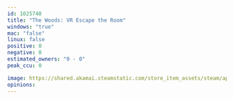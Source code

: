 ```yaml
---
id: 1025740
title: "The Woods: VR Escape the Room"
windows: "true"
mac: "false"
linux: false
positive: 0
negative: 0
estimated_owners: "0 - 0"
peak_ccu: 0

image: https://shared.akamai.steamstatic.com/store_item_assets/steam/apps/1025740/header.jpg?t=1562468560
opinions:
---
```

